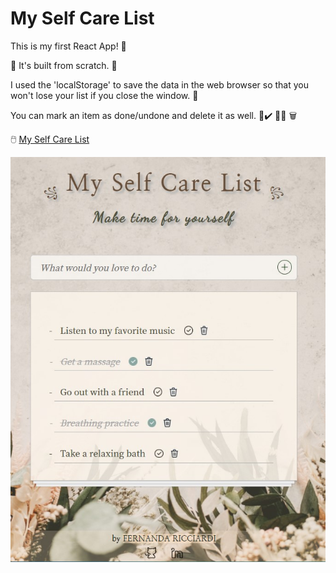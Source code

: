 # My Self Care List

This is my first React App! 🙂

🔨 It's built from scratch. 🔨

I used the 'localStorage' to save the data in the web browser so that you won't lose your list if you close the window. 📝

You can mark an item as done/undone and delete it as well. 🛁✔️ 🧖‍✔️ 🗑️

🖱️ [My Self Care List](https://fernandaricciardi.github.io/selfcare-list/)


![](https://github.com/FernandaRicciardi/selfcare-list/blob/master/screenshot.jpg)
